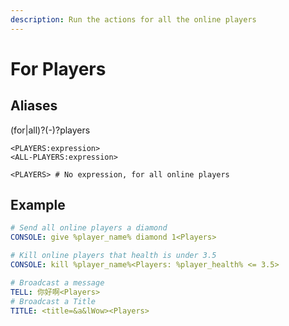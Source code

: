 ```yaml
---
description: Run the actions for all the online players
---
```


# For Players

## Aliases <a id="xie-fa"></a>

\(for\|all\)?\(-\)?players

```text
<PLAYERS:expression>
<ALL-PLAYERS:expression>

<PLAYERS> # No expression, for all online players
```

## Example <a id="shi-li"></a>

```yaml
# Send all online players a diamond
CONSOLE: give %player_name% diamond 1<Players>

# Kill online players that health is under 3.5
CONSOLE: kill %player_name%<Players: %player_health% <= 3.5>

# Broadcast a message
TELL: 你好啊<Players>
# Broadcast a Title
TITLE: <title=&a&lWow><Players>
```



